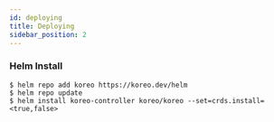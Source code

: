 ```yaml
---
id: deploying
title: Deploying
sidebar_position: 2
---
```

### Helm Install

```shell
$ helm repo add koreo https://koreo.dev/helm
$ helm repo update
$ helm install koreo-controller koreo/koreo --set=crds.install=<true,false>
```
